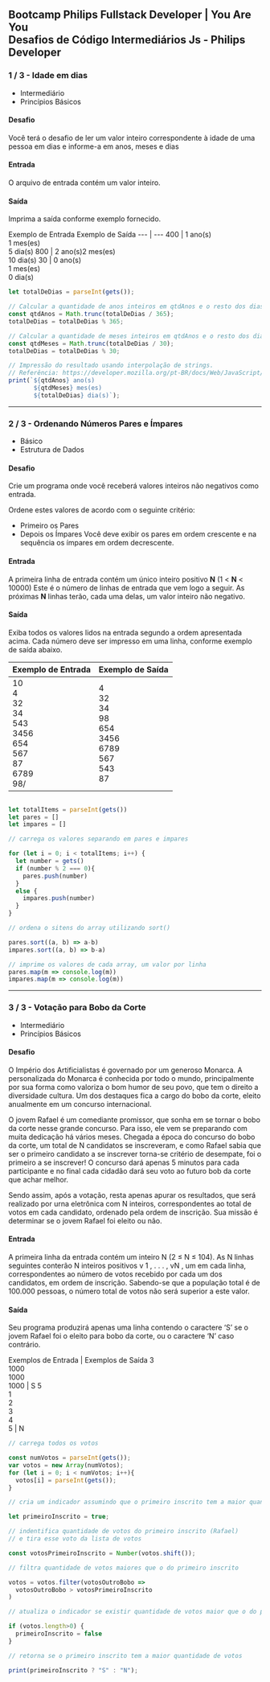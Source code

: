 ## Bootcamp Philips Fullstack Developer | You Are You<br>Desafios de Código Intermediários Js - Philips Developer

### 1 / 3 - Idade em dias
- Intermediário
- Princípios Básicos

#### Desafio
Você terá o desafio de ler um valor inteiro correspondente à idade de uma pessoa em dias e informe-a em anos, meses e dias

#### Entrada
O arquivo de entrada contém um valor inteiro.

#### Saída
Imprima a saída conforme exemplo fornecido.

Exemplo de Entrada	Exemplo de Saída
--- | ---
400 | 1 ano(s)<br>1 mes(es)<br>5 dia(s)
800 | 2 ano(s)2 mes(es)<br>10 dia(s)
30 | 0 ano(s)<br>1 mes(es)<br>0 dia(s)


```js
let totalDeDias = parseInt(gets());

// Calcular a quantidade de anos inteiros em qtdAnos e o resto dos dias em total de dias
const qtdAnos = Math.trunc(totalDeDias / 365);
totalDeDias = totalDeDias % 365;

// Calcular a quantidade de meses inteiros em qtdAnos e o resto dos dias em total de dias
const qtdMeses = Math.trunc(totalDeDias / 30);
totalDeDias = totalDeDias % 30;

// Impressão do resultado usando interpolação de strings.
// Referência: https://developer.mozilla.org/pt-BR/docs/Web/JavaScript/Reference/Template_literals
print(`${qtdAnos} ano(s)
       ${qtdMeses} mes(es)
       ${totalDeDias} dia(s)`);
```

---

### 2 / 3 - Ordenando Números Pares e Ímpares
- Básico
- Estrutura de Dados

#### Desafio
Crie um programa onde você receberá valores inteiros não negativos como entrada.

Ordene estes valores de acordo com o seguinte critério:
* Primeiro os Pares
* Depois os Ímpares
Você deve exibir os pares em ordem crescente e na sequência os ímpares em ordem decrescente.

#### Entrada
A primeira linha de entrada contém um único inteiro positivo **N** (1 < **N** < 10000) Este é o número de linhas de entrada que vem logo a seguir. As próximas **N** linhas terão, cada uma delas, um valor inteiro não negativo.

#### Saída
Exiba todos os valores lidos na entrada segundo a ordem apresentada acima. Cada número deve ser impresso em uma linha, conforme exemplo de saída abaixo.

Exemplo de Entrada | Exemplo de Saída
--- | ---
10<br>4<br>32<br>34<br>543<br>3456<br>654<br>567<br>87<br>6789<br>98/| 4<br>32<br>34<br>98<br>654<br>3456<br>6789<br>567<br>543<br>87


```js

let totalItems = parseInt(gets())
let pares = []
let impares = []

// carrega os valores separando em pares e impares

for (let i = 0; i < totalItems; i++) {
  let number = gets()
  if (number % 2 === 0){
    pares.push(number)
  }
  else {
    impares.push(number)
  }
}

// ordena o sitens do array utilizando sort()

pares.sort((a, b) => a-b)
impares.sort((a, b) => b-a)

// imprime os valores de cada array, um valor por linha 
pares.map(m => console.log(m))
impares.map(m => console.log(m))
```

---

### 3 / 3 - Votação para Bobo da Corte
- Intermediário
- Princípios Básicos

#### Desafio
O Império dos Artificialistas é governado por um generoso Monarca. A personalizada do Monarca é conhecida por todo o mundo, principalmente por sua forma como valoriza o bom humor de seu povo, que tem o direito a diversidade cultura. Um dos destaques fica a cargo do bobo da corte, eleito anualmente em um concurso internacional.

O jovem Rafael é um comediante promissor, que sonha em se tornar o bobo da corte nesse grande concurso. Para isso, ele vem se preparando com muita dedicação há vários meses. Chegada a época do concurso do bobo da corte, um total de N candidatos se inscreveram, e como Rafael sabia que ser o primeiro candidato a se inscrever torna-se critério de desempate, foi o primeiro a se inscrever! O concurso dará apenas 5 minutos para cada participante e no final cada cidadão dará seu voto ao futuro bob da corte que achar melhor.

Sendo assim, após a votação, resta apenas apurar os resultados, que será realizado por urna eletrônica com N inteiros, correspondentes ao total de votos em cada candidato, ordenado pela ordem de inscrição. Sua missão é determinar se o jovem Rafael foi eleito ou não.

#### Entrada
A primeira linha da entrada contém um inteiro N (2 ≤ N ≤ 104). As N linhas seguintes conterão N inteiros positivos v 1 , . . . , vN , um em cada linha, correspondentes ao número de votos recebido por cada um dos candidatos, em ordem de inscrição. Sabendo-se que a população total é de 100.000 pessoas, o número total de votos não será superior a este valor.

#### Saída
Seu programa produzirá apenas uma linha contendo o caractere ‘S’ se o jovem Rafael foi o eleito para bobo da corte, ou o caractere ‘N’ caso contrário.

Exemplos de Entrada | Exemplos de Saída
3<br>1000<br>1000<br>1000 | S
5<br>1<br>2<br>3<br>4<br>5 | N


```js
// carrega todos os votos

const numVotos = parseInt(gets());
var votos = new Array(numVotos);
for (let i = 0; i < numVotos; i++){
  votos[i] = parseInt(gets());
}

// cria um indicador assumindo que o primeiro inscrito tem a maior quantidade de votos

let primeiroInscrito = true;

// indentifica quantidade de votos do primeiro inscrito (Rafael)
// e tira esse voto da lista de votos

const votosPrimeiroInscrito = Number(votos.shift());

// filtra quantidade de votos maiores que o do primeiro inscrito

votos = votos.filter(votosOutroBobo => 
  votosOutroBobo > votosPrimeiroInscrito
)

// atualiza o indicador se existir quantidade de votos maior que o do primeiro 

if (votos.length>0) {
  primeiroInscrito = false
}

// retorna se o primeiro inscrito tem a maior quantidade de votos

print(primeiroInscrito ? "S" : "N");
```